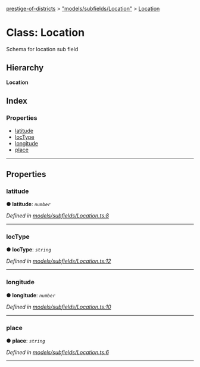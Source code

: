 [prestige-of-districts](../README.md) > ["models/subfields/Location"](../modules/_models_subfields_location_.md) > [Location](../classes/_models_subfields_location_.location.md)

# Class: Location

Schema for location sub field

## Hierarchy

**Location**

## Index

### Properties

* [latitude](_models_subfields_location_.location.md#latitude)
* [locType](_models_subfields_location_.location.md#loctype)
* [longitude](_models_subfields_location_.location.md#longitude)
* [place](_models_subfields_location_.location.md#place)

---

## Properties

<a id="latitude"></a>

###  latitude

**● latitude**: *`number`*

*Defined in [models/subfields/Location.ts:8](https://github.com/YarosJ/prestige-of-districts/blob/a1ae45e/models/subfields/Location.ts#L8)*

___
<a id="loctype"></a>

###  locType

**● locType**: *`string`*

*Defined in [models/subfields/Location.ts:12](https://github.com/YarosJ/prestige-of-districts/blob/a1ae45e/models/subfields/Location.ts#L12)*

___
<a id="longitude"></a>

###  longitude

**● longitude**: *`number`*

*Defined in [models/subfields/Location.ts:10](https://github.com/YarosJ/prestige-of-districts/blob/a1ae45e/models/subfields/Location.ts#L10)*

___
<a id="place"></a>

###  place

**● place**: *`string`*

*Defined in [models/subfields/Location.ts:6](https://github.com/YarosJ/prestige-of-districts/blob/a1ae45e/models/subfields/Location.ts#L6)*

___

